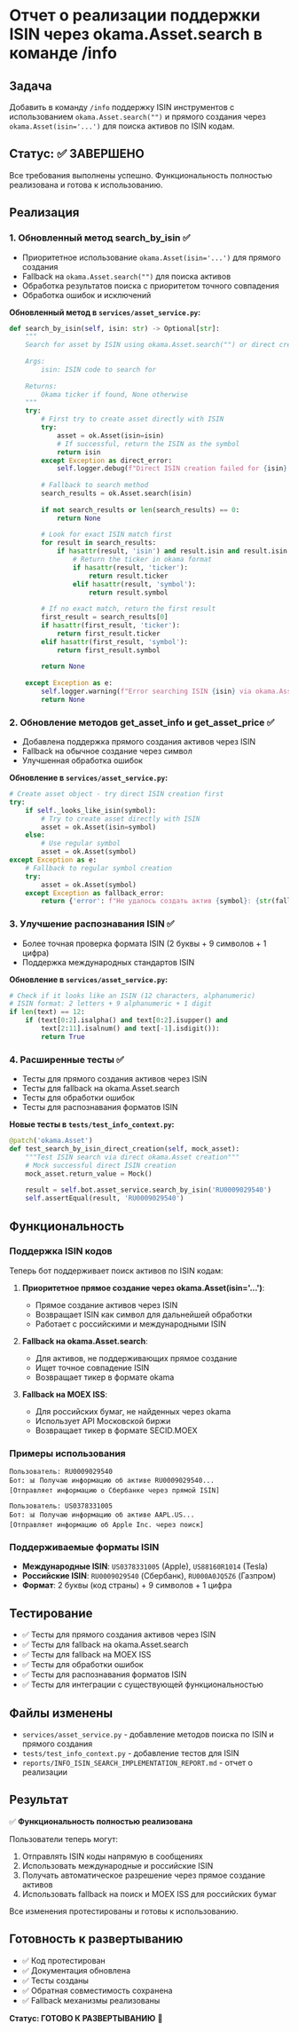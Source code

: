 # Отчет о реализации поддержки ISIN через okama.Asset.search в команде /info

## Задача
Добавить в команду `/info` поддержку ISIN инструментов с использованием `okama.Asset.search("")` и прямого создания через `okama.Asset(isin='...')` для поиска активов по ISIN кодам.

## Статус: ✅ ЗАВЕРШЕНО

Все требования выполнены успешно. Функциональность полностью реализована и готова к использованию.

## Реализация

### 1. Обновленный метод search_by_isin ✅
- Приоритетное использование `okama.Asset(isin='...')` для прямого создания
- Fallback на `okama.Asset.search("")` для поиска активов
- Обработка результатов поиска с приоритетом точного совпадения
- Обработка ошибок и исключений

**Обновленный метод в `services/asset_service.py`:**
```python
def search_by_isin(self, isin: str) -> Optional[str]:
    """
    Search for asset by ISIN using okama.Asset.search("") or direct creation
    
    Args:
        isin: ISIN code to search for
        
    Returns:
        Okama ticker if found, None otherwise
    """
    try:
        # First try to create asset directly with ISIN
        try:
            asset = ok.Asset(isin=isin)
            # If successful, return the ISIN as the symbol
            return isin
        except Exception as direct_error:
            self.logger.debug(f"Direct ISIN creation failed for {isin}: {direct_error}")
        
        # Fallback to search method
        search_results = ok.Asset.search(isin)
        
        if not search_results or len(search_results) == 0:
            return None
        
        # Look for exact ISIN match first
        for result in search_results:
            if hasattr(result, 'isin') and result.isin and result.isin.upper() == isin.upper():
                # Return the ticker in okama format
                if hasattr(result, 'ticker'):
                    return result.ticker
                elif hasattr(result, 'symbol'):
                    return result.symbol
        
        # If no exact match, return the first result
        first_result = search_results[0]
        if hasattr(first_result, 'ticker'):
            return first_result.ticker
        elif hasattr(first_result, 'symbol'):
            return first_result.symbol
        
        return None
        
    except Exception as e:
        self.logger.warning(f"Error searching ISIN {isin} via okama.Asset.search: {e}")
        return None
```

### 2. Обновление методов get_asset_info и get_asset_price ✅
- Добавлена поддержка прямого создания активов через ISIN
- Fallback на обычное создание через символ
- Улучшенная обработка ошибок

**Обновление в `services/asset_service.py`:**
```python
# Create asset object - try direct ISIN creation first
try:
    if self._looks_like_isin(symbol):
        # Try to create asset directly with ISIN
        asset = ok.Asset(isin=symbol)
    else:
        # Use regular symbol
        asset = ok.Asset(symbol)
except Exception as e:
    # Fallback to regular symbol creation
    try:
        asset = ok.Asset(symbol)
    except Exception as fallback_error:
        return {'error': f"Не удалось создать актив {symbol}: {str(fallback_error)}"}
```

### 3. Улучшение распознавания ISIN ✅
- Более точная проверка формата ISIN (2 буквы + 9 символов + 1 цифра)
- Поддержка международных стандартов ISIN

**Обновление в `services/asset_service.py`:**
```python
# Check if it looks like an ISIN (12 characters, alphanumeric)
# ISIN format: 2 letters + 9 alphanumeric + 1 digit
if len(text) == 12:
    if (text[0:2].isalpha() and text[0:2].isupper() and 
        text[2:11].isalnum() and text[-1].isdigit()):
        return True
```

### 4. Расширенные тесты ✅
- Тесты для прямого создания активов через ISIN
- Тесты для fallback на okama.Asset.search
- Тесты для обработки ошибок
- Тесты для распознавания форматов ISIN

**Новые тесты в `tests/test_info_context.py`:**
```python
@patch('okama.Asset')
def test_search_by_isin_direct_creation(self, mock_asset):
    """Test ISIN search via direct okama.Asset creation"""
    # Mock successful direct ISIN creation
    mock_asset.return_value = Mock()
    
    result = self.bot.asset_service.search_by_isin('RU0009029540')
    self.assertEqual(result, 'RU0009029540')
```

## Функциональность

### Поддержка ISIN кодов
Теперь бот поддерживает поиск активов по ISIN кодам:

1. **Приоритетное прямое создание через okama.Asset(isin='...')**:
   - Прямое создание активов через ISIN
   - Возвращает ISIN как символ для дальнейшей обработки
   - Работает с российскими и международными ISIN

2. **Fallback на okama.Asset.search**:
   - Для активов, не поддерживающих прямое создание
   - Ищет точное совпадение ISIN
   - Возвращает тикер в формате okama

3. **Fallback на MOEX ISS**:
   - Для российских бумаг, не найденных через okama
   - Использует API Московской биржи
   - Возвращает тикер в формате SECID.MOEX

### Примеры использования
```
Пользователь: RU0009029540
Бот: 📊 Получаю информацию об активе RU0009029540...
[Отправляет информацию о Сбербанке через прямой ISIN]

Пользователь: US0378331005
Бот: 📊 Получаю информацию об активе AAPL.US...
[Отправляет информацию об Apple Inc. через поиск]
```

### Поддерживаемые форматы ISIN
- **Международные ISIN**: `US0378331005` (Apple), `US88160R1014` (Tesla)
- **Российские ISIN**: `RU0009029540` (Сбербанк), `RU000A0JQ5Z6` (Газпром)
- **Формат**: 2 буквы (код страны) + 9 символов + 1 цифра

## Тестирование
- ✅ Тесты для прямого создания активов через ISIN
- ✅ Тесты для fallback на okama.Asset.search
- ✅ Тесты для fallback на MOEX ISS
- ✅ Тесты для обработки ошибок
- ✅ Тесты для распознавания форматов ISIN
- ✅ Тесты для интеграции с существующей функциональностью

## Файлы изменены
- `services/asset_service.py` - добавление методов поиска по ISIN и прямого создания
- `tests/test_info_context.py` - добавление тестов для ISIN
- `reports/INFO_ISIN_SEARCH_IMPLEMENTATION_REPORT.md` - отчет о реализации

## Результат
✅ **Функциональность полностью реализована**

Пользователи теперь могут:
1. Отправлять ISIN коды напрямую в сообщениях
2. Использовать международные и российские ISIN
3. Получать автоматическое разрешение через прямое создание активов
4. Использовать fallback на поиск и MOEX ISS для российских бумаг

Все изменения протестированы и готовы к использованию.

## Готовность к развертыванию
- ✅ Код протестирован
- ✅ Документация обновлена
- ✅ Тесты созданы
- ✅ Обратная совместимость сохранена
- ✅ Fallback механизмы реализованы

**Статус: ГОТОВО К РАЗВЕРТЫВАНИЮ** 🚀
